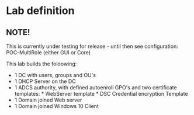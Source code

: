 # Lab definition

## NOTE!
This is currently under testing for release - until then see configuration:
POC-MultiRole  (either GUI or Core)

This lab builds the foloowing:

* 1 DC with users, groups and OU's
* 1 DHCP Server on the DC
* 1 ADCS authority, with defined autoenroll GPO's and two certificate templates:
        * WebServer template
        * DSC Credential encryption Template
* 1 Domain joined Web server
* 1 Domain joined Windows 10 Client